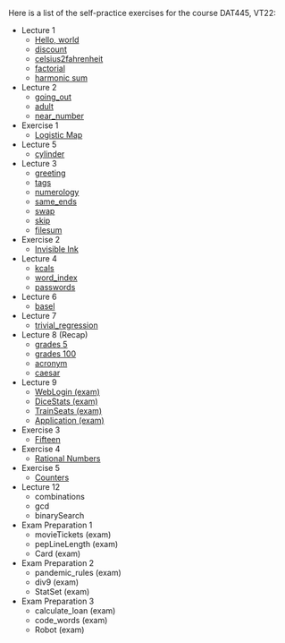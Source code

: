 
Here is a list of the self-practice exercises for the course DAT445, VT22:

* Lecture 1
  * [Hello, world](./Uppgifter/Lecture_1/1_Hello_world.md)
  * [discount](./Uppgifter/Lecture_1/2_discount.md)
  * [celsius2fahrenheit](./Uppgifter/Lecture_1/3_celsius2fahrenheit.md)
  * [factorial](./Uppgifter/Lecture_1/4_factorial.md)
  * [harmonic sum](./Uppgifter/Lecture_1/5_harmonic_sum.md)
* Lecture 2
  * [going_out](./Uppgifter/Lecture_2/1_going_out.md)
  * [adult](./Uppgifter/Lecture_2/2_adult.md)
  * [near_number](./Uppgifter/Lecture_2/3_near_number.md)
* Exercise 1
  * [Logistic Map](./Uppgifter/Exercise_1/1_Logistic_Map.md)
* Lecture 5
  * [cylinder](./Uppgifter/Lecture_5/1_cylinder.md)
* Lecture 3
  * [greeting](./Uppgifter/Lecture_3/1_greeting.md)
  * [tags](./Uppgifter/Lecture_3/2_tags.md)
  * [numerology](./Uppgifter/Lecture_3/3_numerology.md)
  * [same_ends](./Uppgifter/Lecture_3/4_same_ends.md)
  * [swap](./Uppgifter/Lecture_3/5_swap.md)
  * [skip](./Uppgifter/Lecture_3/6_skip.md)
  * [filesum](./Uppgifter/Lecture_3/7_filesum.md)
* Exercise 2
  * [Invisible Ink](./Uppgifter/Exercise_2/1_Invisible_Ink.md)
* Lecture 4
  * [kcals](./Uppgifter/Lecture_4/1_kcals.md)
  * [word_index](./Uppgifter/Lecture_4/2_word_index.md)
  * [passwords](./Uppgifter/Lecture_4/3_passwords.md)
* Lecture 6
  * [basel](./Uppgifter/Lecture_6/1_basel.md)
* Lecture 7
  * [trivial_regression](./Uppgifter/Lecture_7/1_trivial_regression.md)
* Lecture 8 (Recap)
  * [grades 5](./Uppgifter/Lecture_8/1_grades_5.md)
  * [grades 100](./Uppgifter/Lecture_8/2_grades_100.md)
  * [acronym](./Uppgifter/Lecture_8/3_acronym.md)
  * [caesar](./Uppgifter/Lecture_8/4_caesar.md)
* Lecture 9
  * [WebLogin (exam)](./Uppgifter/Lecture_9/1_WebLogin.md)
  * [DiceStats (exam)](./Uppgifter/Lecture_9/2_DiceStats.md)
  * [TrainSeats (exam)](./Uppgifter/Lecture_9/3_TrainSeats.md)
  * [Application (exam)](./Uppgifter/Lecture_9/4_Application.md)
* Exercise 3
  * [Fifteen](./Uppgifter/Exercise_3/1_Fifteen.md)
* Exercise 4
  * [Rational Numbers](./Uppgifter/Exercise_4/1_Rational_Numbers.md)
* Exercise 5
  * [Counters](./Uppgifter/Exercise_5/1_Counters.md)
* Lecture 12
  * combinations
  * gcd
  * binarySearch
* Exam Preparation 1
  * movieTickets (exam)
  * pepLineLength (exam)
  * Card (exam)
* Exam Preparation 2
  * pandemic_rules (exam)
  * div9 (exam)
  * StatSet (exam)
* Exam Preparation 3
  * calculate_loan (exam)
  * code_words (exam)
  * Robot (exam)
